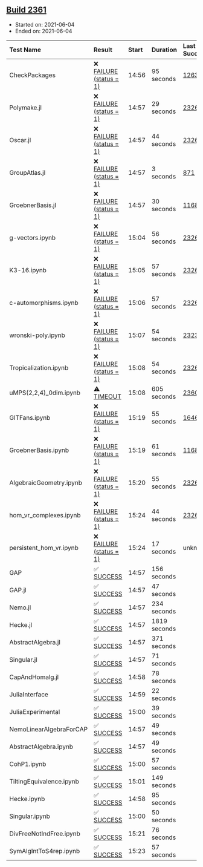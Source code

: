 ## [Build 2361](https://oscarci.mathematik.uni-kl.de/job/oscar-stable/2361/)

* Started on: 2021-06-04
* Ended on: 2021-06-04

| Test Name    | Result | Start | Duration | Last Success | First Failure |
|:-------------|:-------|:------|:---------|:-------------|:--------------|
| CheckPackages | ❌ [FAILURE (status = 1)](https://oscarci.mathematik.uni-kl.de/job/oscar-stable/2361/artifact/logs/build-2361/CheckPackages.log) | 14:56 | 95 seconds | [1263](https://oscarci.mathematik.uni-kl.de/job/oscar-stable/1263/) | [1264](https://oscarci.mathematik.uni-kl.de/job/oscar-stable/1264/) |
| Polymake.jl | ❌ [FAILURE (status = 1)](https://oscarci.mathematik.uni-kl.de/job/oscar-stable/2361/artifact/logs/build-2361/Polymake.jl.log) | 14:57 | 29 seconds | [2326](https://oscarci.mathematik.uni-kl.de/job/oscar-stable/2326/) | [2327](https://oscarci.mathematik.uni-kl.de/job/oscar-stable/2327/) |
| Oscar.jl | ❌ [FAILURE (status = 1)](https://oscarci.mathematik.uni-kl.de/job/oscar-stable/2361/artifact/logs/build-2361/Oscar.jl.log) | 14:57 | 44 seconds | [2326](https://oscarci.mathematik.uni-kl.de/job/oscar-stable/2326/) | [2327](https://oscarci.mathematik.uni-kl.de/job/oscar-stable/2327/) |
| GroupAtlas.jl | ❌ [FAILURE (status = 1)](https://oscarci.mathematik.uni-kl.de/job/oscar-stable/2361/artifact/logs/build-2361/GroupAtlas.jl.log) | 14:57 | 3 seconds | [871](https://oscarci.mathematik.uni-kl.de/job/oscar-stable/871/) | [872](https://oscarci.mathematik.uni-kl.de/job/oscar-stable/872/) |
| GroebnerBasis.jl | ❌ [FAILURE (status = 1)](https://oscarci.mathematik.uni-kl.de/job/oscar-stable/2361/artifact/logs/build-2361/GroebnerBasis.jl.log) | 14:57 | 30 seconds | [1168](https://oscarci.mathematik.uni-kl.de/job/oscar-stable/1168/) | [1169](https://oscarci.mathematik.uni-kl.de/job/oscar-stable/1169/) |
| g-vectors.ipynb | ❌ [FAILURE (status = 1)](https://oscarci.mathematik.uni-kl.de/job/oscar-stable/2361/artifact/logs/build-2361/g-vectors.ipynb.log) | 15:04 | 56 seconds | [2326](https://oscarci.mathematik.uni-kl.de/job/oscar-stable/2326/) | [2327](https://oscarci.mathematik.uni-kl.de/job/oscar-stable/2327/) |
| K3-16.ipynb | ❌ [FAILURE (status = 1)](https://oscarci.mathematik.uni-kl.de/job/oscar-stable/2361/artifact/logs/build-2361/K3-16.ipynb.log) | 15:05 | 57 seconds | [2326](https://oscarci.mathematik.uni-kl.de/job/oscar-stable/2326/) | [2327](https://oscarci.mathematik.uni-kl.de/job/oscar-stable/2327/) |
| c-automorphisms.ipynb | ❌ [FAILURE (status = 1)](https://oscarci.mathematik.uni-kl.de/job/oscar-stable/2361/artifact/logs/build-2361/c-automorphisms.ipynb.log) | 15:06 | 57 seconds | [2326](https://oscarci.mathematik.uni-kl.de/job/oscar-stable/2326/) | [2327](https://oscarci.mathematik.uni-kl.de/job/oscar-stable/2327/) |
| wronski-poly.ipynb | ❌ [FAILURE (status = 1)](https://oscarci.mathematik.uni-kl.de/job/oscar-stable/2361/artifact/logs/build-2361/wronski-poly.ipynb.log) | 15:07 | 54 seconds | [2323](https://oscarci.mathematik.uni-kl.de/job/oscar-stable/2323/) | [2324](https://oscarci.mathematik.uni-kl.de/job/oscar-stable/2324/) |
| Tropicalization.ipynb | ❌ [FAILURE (status = 1)](https://oscarci.mathematik.uni-kl.de/job/oscar-stable/2361/artifact/logs/build-2361/Tropicalization.ipynb.log) | 15:08 | 54 seconds | [2326](https://oscarci.mathematik.uni-kl.de/job/oscar-stable/2326/) | [2327](https://oscarci.mathematik.uni-kl.de/job/oscar-stable/2327/) |
| uMPS(2,2,4)_0dim.ipynb | ⚠ [TIMEOUT](https://oscarci.mathematik.uni-kl.de/job/oscar-stable/2361/artifact/logs/build-2361/uMPS-2-2-4-_0dim.ipynb.log) | 15:08 | 605 seconds | [2360](https://oscarci.mathematik.uni-kl.de/job/oscar-stable/2360/) | [2361](https://oscarci.mathematik.uni-kl.de/job/oscar-stable/2361/) |
| GITFans.ipynb | ❌ [FAILURE (status = 1)](https://oscarci.mathematik.uni-kl.de/job/oscar-stable/2361/artifact/logs/build-2361/GITFans.ipynb.log) | 15:19 | 55 seconds | [1646](https://oscarci.mathematik.uni-kl.de/job/oscar-stable/1646/) | [1647](https://oscarci.mathematik.uni-kl.de/job/oscar-stable/1647/) |
| GroebnerBasis.ipynb | ❌ [FAILURE (status = 1)](https://oscarci.mathematik.uni-kl.de/job/oscar-stable/2361/artifact/logs/build-2361/GroebnerBasis.ipynb.log) | 15:19 | 61 seconds | [1168](https://oscarci.mathematik.uni-kl.de/job/oscar-stable/1168/) | [1169](https://oscarci.mathematik.uni-kl.de/job/oscar-stable/1169/) |
| AlgebraicGeometry.ipynb | ❌ [FAILURE (status = 1)](https://oscarci.mathematik.uni-kl.de/job/oscar-stable/2361/artifact/logs/build-2361/AlgebraicGeometry.ipynb.log) | 15:20 | 55 seconds | [2326](https://oscarci.mathematik.uni-kl.de/job/oscar-stable/2326/) | [2327](https://oscarci.mathematik.uni-kl.de/job/oscar-stable/2327/) |
| hom_vr_complexes.ipynb | ❌ [FAILURE (status = 1)](https://oscarci.mathematik.uni-kl.de/job/oscar-stable/2361/artifact/logs/build-2361/hom_vr_complexes.ipynb.log) | 15:24 | 44 seconds | [2326](https://oscarci.mathematik.uni-kl.de/job/oscar-stable/2326/) | [2327](https://oscarci.mathematik.uni-kl.de/job/oscar-stable/2327/) |
| persistent_hom_vr.ipynb | ❌ [FAILURE (status = 1)](https://oscarci.mathematik.uni-kl.de/job/oscar-stable/2361/artifact/logs/build-2361/persistent_hom_vr.ipynb.log) | 15:24 | 17 seconds | unknown | unknown |
| GAP | ✅ [SUCCESS](https://oscarci.mathematik.uni-kl.de/job/oscar-stable/2361/artifact/logs/build-2361/GAP.log) | 14:57 | 156 seconds |  |  |
| GAP.jl | ✅ [SUCCESS](https://oscarci.mathematik.uni-kl.de/job/oscar-stable/2361/artifact/logs/build-2361/GAP.jl.log) | 14:57 | 47 seconds |  |  |
| Nemo.jl | ✅ [SUCCESS](https://oscarci.mathematik.uni-kl.de/job/oscar-stable/2361/artifact/logs/build-2361/Nemo.jl.log) | 14:57 | 234 seconds |  |  |
| Hecke.jl | ✅ [SUCCESS](https://oscarci.mathematik.uni-kl.de/job/oscar-stable/2361/artifact/logs/build-2361/Hecke.jl.log) | 14:57 | 1819 seconds |  |  |
| AbstractAlgebra.jl | ✅ [SUCCESS](https://oscarci.mathematik.uni-kl.de/job/oscar-stable/2361/artifact/logs/build-2361/AbstractAlgebra.jl.log) | 14:57 | 371 seconds |  |  |
| Singular.jl | ✅ [SUCCESS](https://oscarci.mathematik.uni-kl.de/job/oscar-stable/2361/artifact/logs/build-2361/Singular.jl.log) | 14:57 | 71 seconds |  |  |
| CapAndHomalg.jl | ✅ [SUCCESS](https://oscarci.mathematik.uni-kl.de/job/oscar-stable/2361/artifact/logs/build-2361/CapAndHomalg.jl.log) | 14:58 | 78 seconds |  |  |
| JuliaInterface | ✅ [SUCCESS](https://oscarci.mathematik.uni-kl.de/job/oscar-stable/2361/artifact/logs/build-2361/JuliaInterface.log) | 14:59 | 22 seconds |  |  |
| JuliaExperimental | ✅ [SUCCESS](https://oscarci.mathematik.uni-kl.de/job/oscar-stable/2361/artifact/logs/build-2361/JuliaExperimental.log) | 15:00 | 39 seconds |  |  |
| NemoLinearAlgebraForCAP | ✅ [SUCCESS](https://oscarci.mathematik.uni-kl.de/job/oscar-stable/2361/artifact/logs/build-2361/NemoLinearAlgebraForCAP.log) | 14:57 | 49 seconds |  |  |
| AbstractAlgebra.ipynb | ✅ [SUCCESS](https://oscarci.mathematik.uni-kl.de/job/oscar-stable/2361/artifact/logs/build-2361/AbstractAlgebra.ipynb.log) | 14:57 | 49 seconds |  |  |
| CohP1.ipynb | ✅ [SUCCESS](https://oscarci.mathematik.uni-kl.de/job/oscar-stable/2361/artifact/logs/build-2361/CohP1.ipynb.log) | 15:00 | 57 seconds |  |  |
| TiltingEquivalence.ipynb | ✅ [SUCCESS](https://oscarci.mathematik.uni-kl.de/job/oscar-stable/2361/artifact/logs/build-2361/TiltingEquivalence.ipynb.log) | 15:01 | 149 seconds |  |  |
| Hecke.ipynb | ✅ [SUCCESS](https://oscarci.mathematik.uni-kl.de/job/oscar-stable/2361/artifact/logs/build-2361/Hecke.ipynb.log) | 14:58 | 95 seconds |  |  |
| Singular.ipynb | ✅ [SUCCESS](https://oscarci.mathematik.uni-kl.de/job/oscar-stable/2361/artifact/logs/build-2361/Singular.ipynb.log) | 15:00 | 50 seconds |  |  |
| DivFreeNotIndFree.ipynb | ✅ [SUCCESS](https://oscarci.mathematik.uni-kl.de/job/oscar-stable/2361/artifact/logs/build-2361/DivFreeNotIndFree.ipynb.log) | 15:21 | 76 seconds |  |  |
| SymAlgIntToS4rep.ipynb | ✅ [SUCCESS](https://oscarci.mathematik.uni-kl.de/job/oscar-stable/2361/artifact/logs/build-2361/SymAlgIntToS4rep.ipynb.log) | 15:23 | 57 seconds |  |  |
